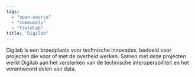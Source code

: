 ```yaml
---
tags:
  - "open-source"
  - "community"
  - "fieldlab"
title: "Digilab"
---
```


Digilab is een broedplaats voor technische innovaties, bedoeld voor projecten die voor of met de overheid werken. Samen met deze projecten werkt Digilab aan het versterken van de technische interoperabiliteit en het verantwoord delen van data.
